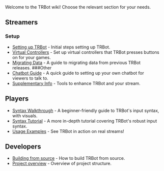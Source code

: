 Welcome to the TRBot wiki! Choose the relevant section for your needs.

## Streamers
### Setup
* [Setting up TRBot](./Setup-Init.md) - Initial steps setting up TRBot.
* [Virtual Controllers](./Setup-VController.md) - Set up virtual controllers that TRBot presses buttons on for your games.
* [Migrating Data](./Migrating-Data.md) - A guide to migrating data from previous TRBot releases.
###Other
* [Chatbot Guide](./Setup-ChatterBot.md) - A quick guide to setting up your own chatbot for viewers to talk to.
* [Supplementary Info](Setup-Misc.md) - Tools to enhance TRBot and your stream.

## Players
* [Syntax Walkthrough](./Syntax-Walkthrough.md) - A beginner-friendly guide to TRBot's input syntax, with visuals.
* [Syntax Tutorial](./Syntax-Tutorial.md) - A more in-depth tutorial covering TRBot's robust input syntax.
* [Usage Examples](./Real-Usage-Examples.md) - See TRBot in action on real streams!

## Developers
* [Building from source](./Building.md) - How to build TRBot from source.
* [Project overview](./Project-Overview.md) - Overview of project structure.
